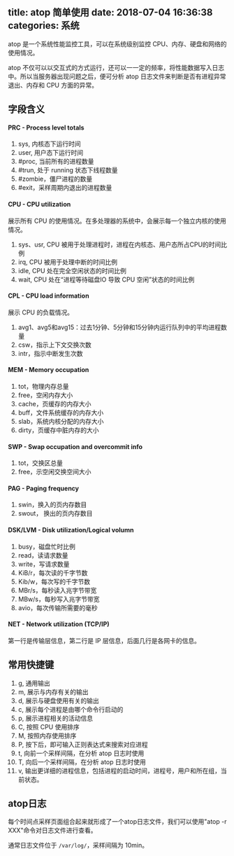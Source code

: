 title: atop 简单使用
date: 2018-07-04 16:36:38
categories: 系统
---

atop 是一个系统性能监控工具，可以在系统级别监控 CPU、内存、硬盘和网络的使用情况。

atop 不仅可以以交互式的方式运行，还可以一一定的频率，将性能数据写入日志中。所以当服务器出现问题之后，便可分析 atop 日志文件来判断是否有进程异常退出、内存和 CPU 方面的异常。

## 字段含义

#### PRC - Process level totals

1. sys, 内核态下运行时间
2. user, 用户态下运行时间
3. #proc, 当前所有的进程数量
4. #trun, 处于 running 状态下线程数量
5. #zombie，僵尸进程的数量
6. #exit，采样周期内退出的进程数量

#### CPU - CPU utilization

展示所有 CPU 的使用情况。在多处理器的系统中，会展示每一个独立内核的使用情况。

1. sys、usr, CPU 被用于处理进程时，进程在内核态、用户态所占CPU的时间比例
2. irq, CPU 被用于处理中断的时间比例
3. idle, CPU 处在完全空闲状态的时间比例
4. wait, CPU 处在“进程等待磁盘IO 导致 CPU 空闲”状态的时间比例

#### CPL - CPU load information

展示 CPU 的负载情况。

1. avg1、avg5和avg15：过去1分钟、5分钟和15分钟内运行队列中的平均进程数量
2. csw，指示上下文交换次数
3. intr，指示中断发生次数

#### MEM - Memory occupation

1. tot，物理内存总量
2. free，空闲内存大小
3. cache，页缓存的内存大小
4. buff，文件系统缓存的内存大小
5. slab，系统内核分配的内存大小
6. dirty，页缓存中脏内存的大小

#### SWP - Swap occupation and overcommit info

1. tot，交换区总量
2. free，示空闲交换空间大小

#### PAG - Paging frequency

1. swin，换入的页内存数目
2. swout， 换出的页内存数目

#### DSK/LVM - Disk utilization/Logical volumn

1. busy，磁盘忙时比例
2. read，读请求数量
3. write，写请求数量
4. KiB/r，每次读的千字节数
5. Kib/w，每次写的千字节数
6. MBr/s，每秒读入兆字节带宽
7. MBw/s，每秒写入兆字节带宽
8. avio，每次传输所需要的毫秒

#### NET - Network utilization (TCP/IP)

第一行是传输层信息，第二行是 IP 层信息，后面几行是各网卡的信息。

## 常用快捷键

1. g, 通用输出
2. m, 展示与内存有关的输出
3. d, 展示与硬盘使用有关的输出
4. c, 展示每个进程是由哪个命令行启动的
5. p, 展示进程相关的活动信息
6. C, 按照 CPU 使用排序
7. M, 按照内存使用排序
8. P, 按下后，即可输入正则表达式来搜索对应进程
9. t, 向前一个采样间隔，在分析 atop 日志时使用
10. T, 向后一个采样间隔，在分析 atop 日志时使用
11. v, 输出更详细的进程信息，包括进程的启动时间，进程号，用户和所在组，当前状态。


## atop日志

每个时间点采样页面组合起来就形成了一个atop日志文件，我们可以使用"atop -r XXX"命令对日志文件进行查看。

通常日志文件位于 `/var/log/`，采样间隔为 10min。